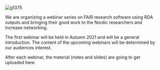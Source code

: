 ![g1375](https://user-images.githubusercontent.com/74252404/119497672-25e45680-bd65-11eb-8bcf-c74cf8e70796.png)

We are organizing a webinar series on FAIR research software using RDA outputs and bringing their good work to the Nordic researchers and increase networking. 

The first webinar will be held in Autumn 2021 and will be a general introduction. The content of the upcoming webinars will be determined by our audiences interest.

After each webinar, the material (notes and slides) are going to get uploaded here.
